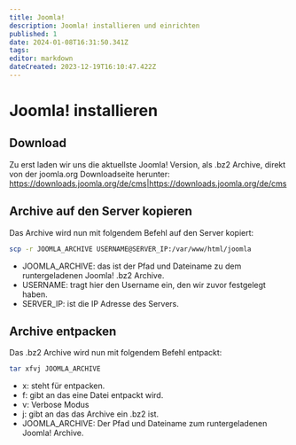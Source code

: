 ```yaml
---
title: Joomla!
description: Joomla! installieren und einrichten
published: 1
date: 2024-01-08T16:31:50.341Z
tags: 
editor: markdown
dateCreated: 2023-12-19T16:10:47.422Z
---
```


# Joomla! installieren

## Download
Zu erst laden wir uns die aktuellste Joomla! Version, als .bz2 Archive, direkt von der joomla.org Downloadseite herunter:
https://downloads.joomla.org/de/cms|https://downloads.joomla.org/de/cms

## Archive auf den Server kopieren
Das Archive wird nun mit folgendem Befehl auf den Server kopiert:
```bash
scp -r JOOMLA_ARCHIVE USERNAME@SERVER_IP:/var/www/html/joomla
```
  * JOOMLA_ARCHIVE: das ist der Pfad und Dateiname zu dem runtergeladenen Joomla! .bz2 Archive.
  * USERNAME: tragt hier den Username ein, den wir zuvor festgelegt haben.
  * SERVER_IP: ist die IP Adresse des Servers.

## Archive entpacken
Das .bz2 Archive wird nun mit folgendem Befehl entpackt:
```bash
tar xfvj JOOMLA_ARCHIVE
```
  * x: steht für entpacken.
  * f: gibt an das eine Datei entpackt wird.
  * v: Verbose Modus
  * j: gibt an das das Archive ein .bz2 ist.
  * JOOMLA_ARCHIVE: Der Pfad und Dateiname zum runtergeladenen Joomla! Archive.